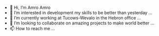 - 👋 Hi, I’m Amro Amro 
- 👀 I’m interested in development my skills to be better than yesterday ...
- 🌱 I’m currently working at Tucows-Wevalo in the Hebron office ...
- 💞️ I’m looking to collaborate on amazing projects to make world better ...
- 📫 How to reach me ...

<!---
aamro-tc/aamro-tc is a ✨ special ✨ repository because its `README.md` (this file) appears on your GitHub profile.
You can click the Preview link to take a look at your changes.
--->
